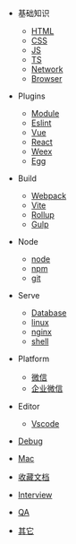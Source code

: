 - 基础知识
  - [HTML](/docs/base/html/index)
  - [CSS](/docs/base/css/index)
  - [JS](/docs/base/js/index)
  - [TS](/docs/base/ts)
  - [Network](/docs/base/network/index)
  - [Browser](/docs/base/browser/index)
  
- Plugins
  - [Module](/docs/plugins/module)
  - [Eslint](/docs/plugins/eslint)
  - [Vue](/docs/plugins/vue/index)
  - [React](/docs/plugins/react/index)
  - [Weex](/docs/plugins/weex/index)
  - [Egg](/docs/plugins/egg/index)

- Build
  - [Webpack](/docs/build/Webpack/index)
  - [Vite](/docs/build/Vite/index)
  - [Rollup](/docs/build/rollup/index)
  - [Gulp](/docs/build/gulp/index)

- Node
  - [node](/docs/node/index)
  - [npm](/docs/node/npm/index)
  - [git](/docs/node/git/index)
  
- Serve
  - [Database](/docs/server/database/index)
  - [linux](/docs/server/linux/index)
  - [nginx](/docs/server/nginx/index)
  - [shell](/docs/server/shell/index)

- Platform
  - [微信](/docs/platform/weixin/index)
  - [企业微信](/docs/platform/miniprogram/index)
  
- Editor
  - [Vscode](/docs/editor/vscode)
  
- [Debug](/docs/debug/index)
  
- [Mac](/docs/mac/index)

- [收藏文档](/docs/book/index)
  
- [Interview](/docs/interview/index)

- [QA](/docs/question/index)

- [其它](/docs/Other/index)
